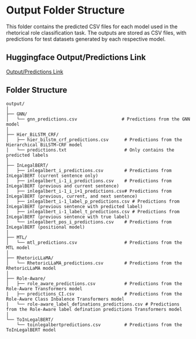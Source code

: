 # Output Folder Structure

This folder contains the predicted CSV files for each model used in the rhetorical role classification task. The outputs are stored as CSV files, with predictions for test datasets generated by each respective model.

## Huggingface Output/Predictions Link 

[Output/Predictions Link](https://huggingface.co/collections/L-NLProc/legalseg-predictions-67b835db622b213fdfebc357)

## Folder Structure

```plaintext
output/
│
├── GNN/
│   └── gnn_predictions.csv                 # Predictions from the GNN model
│
├── Hier_BiLSTM_CRF/
│   ├── hier_bilstm_crf_predictions.csv      # Predictions from the Hierarchical BiLSTM-CRF model
│   └── predictions.txt                      # Only contains the predicted labels
│
├── InLegalBERT/
│   ├── inlegalbert_i_predictions.csv        # Predictions from InLegalBERT (current sentence only)
│   ├── inlegalbert_i-1_i_predictions.csv    # Predictions from InLegalBERT (previous and current sentence)
│   ├── inlegalbert_i-1_i_i+1_predictions.csv# Predictions from InLegalBERT (previous, current, and next sentence)
│   ├── inlegalbert_i-1_label_p_predictions.csv # Predictions from InLegalBERT (previous sentence with predicted label)
│   ├── inlegalbert_i-1_label_t_predictions.csv # Predictions from InLegalBERT (previous sentence with true label)
│   └── inlegalbert_pos_i_predictions.csv    # Predictions from InLegalBERT (positional model)
│
├── MTL/
│   └── mtl_predictions.csv                  # Predictions from the MTL model
│
├── RhetoricLLaMA/
│   └── RhetoricLLaMA_predictions.csv        # Predictions from the RhetoricLLaMA model
│
├── Role-Aware/
│   ├── role_aware_predictions.csv           # Predictions from the Role-Aware Transformers model
|   ├── predictions_CI.csv                   # Predictions from the Role-Aware Class Inbalence Transformers model
|   └── role-aware_label_definations_predictions.csv # Predictions from the Role-Aware label defination predictions Transformers model
│
└── ToInLegalBERT/
    └── toinlegalbertpredictions.csv         # Predictions from the ToInLegalBERT model
